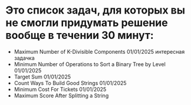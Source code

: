 # Это список задач, для которых вы не смогли придумать решение вообще в течении 30 минут:

- Maximum Number of K-Divisible Components 01/01/2025 интересная задачка
- Minimum Number of Operations to Sort a Binary Tree by Level 01/01/2025
- Target Sum 01/01/2025
- Count Ways To Build Good Strings 01/01/2025
- Minimum Cost For Tickets 01/01/2025
- Maximum Score After Splitting a String





 

    